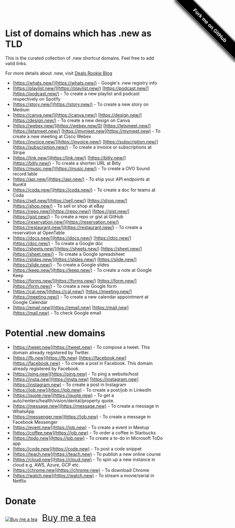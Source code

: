# List of domains which has .new as TLD

This is the curated collection of .new shortcut domains. Feel free to add valid links.

For more details about .new, visit [Deals Rookie Blog](https://dealsrookie.com/googles-new-shortcut-now-available-as-tld/)

* [https://whats.new/](https://whats.new/) - Google's .new registry info
* [https://playlist.new/](https://playlist.new/) [https://podcast.new/](https://podcast.new/) - To create a new playlist and podcast respectively on Spotify
* [https://story.new/](https://story.new/) - To create a new story on Medium
* [https://canva.new/](https://canva.new/) [https://design.new/](https://design.new/) - To create a new design on Canva
* [https://webex.new/](https://webex.new/0) [https://letsmeet.new/](https://letsmeet.new/) [https://mymeet.new](https://mymeet.new) - To create a new meeting at Cisco Webex
* [https://invoice.new/](https://invoice.new/) [https://subscription.new/](https://subscription.new/) - To create a invoice or subscriptions at Stripe
* [https://link.new/](https://link.new/) [https://bitly.new/](https://bitly.new/) - To create a shorten URL at Bitly
* [https://music.new/](https://music.new/) - To create a OVO Sound record lable
* [https://api.new/](https://api.new/) - To ship your API endpoints at RunKit
* [https://coda.new/](https://coda.new/) - To create a doc for teams at Coda
* [https://sell.new/](https://sell.new/) [https://shop.new/](https://shop.new/) - To sell or shop at eBay
* [https://repo.new/](https://repo.new/) [https://gist.new/](https://gist.new/) - To create a repo or gist at GitHub
* [https://reservation.new/](https://reservation.new/) [https://restaurant.new/](https://restaurant.new/) - To create a reservation at OpenTable
* [https://docs.new/](https://docs.new/) [https://doc.new/](https://doc.new/) - To create a Google doc
* [https://sheets.new/](https://sheets.new/) [https://sheet.new/](https://sheet.new/) - To create a Google spreadsheet
* [https://slides.new/](https://slides.new/) [https://slide.new/](https://slide.new/) - To create a Google slides
* [https://keep.new/](https://keep.new/) - To create a note at Google Keep
* [https://forms.new/](https://forms.new/) [https://form.new/](https://form.new/) - To create a new Google form
* [https://cal.new/](https://cal.new/) [https://meeting.new/](https://meeting.new/) - To create a new calendar appointment at Google Calendar
* [https://email.new](https://email.new) [https://mail.new](https://mail.new) - To check Google email

# Potential .new domains
* [https://tweet.new](https://tweet.new) - To compose a tweet. This domain already registered by Twitter.
* [https://fb.new](https://fb.new) [https://facebook.new](https://facebook.new) - To create a post in Facebook. This domain already registered by Facebook.
* [https://ping.new](https://ping.new) - To ping a website/host
* [https://insta.new](https://insta.new) [https://instagram.new](https://instagram.new) - To create a post in Instagram
* [https://job.new](https://job.new) - To create a post/job in LinkedIn
* [https://quote.new](https://quote.new) - To get a auto/renters/health/vision/dental/property quote. 
* [https://message.new](https://message.new) - To create a message in WhatsApp
* [https://messenger.new](https://job.new) - To create a message in Facebook Messenger
* [https://event.new](https://job.new) - To create a event in Meetup
* [https://coffee.new](https://job.new) - To order a coffee in Starbucks
* [https://todo.new](https://job.new) - To create a to-do in Microsoft ToDo app
* [https://code.new](https://code.new) - To post a code snippet
* [https://teach.new](https://teach.new) - To publish a new online course
* [https://cloud.new](https://cloud.new) - To spin up a new instance in cloud e.g. AWS, Azure, GCP etc.
* [https://chrome.new](https://chrome.new) - To download Chrome
* [https://watch.new](https://watch.new) - To stream a movie/serial in Netflix


# Donate
<a target="_blank" href="https://www.buymeacoffee.com/qainsights"><img src="https://cdn.buymeacoffee.com/buttons/bmc-new-btn-logo.svg" alt="Buy me a tea"><span style="margin-left:15px;font-size:28px !important;">Buy me a tea</span></a>

<style>#forkongithub a{background:#000;color:#fff;text-decoration:none;font-family:arial,sans-serif;text-align:center;font-weight:bold;padding:5px 40px;font-size:1rem;line-height:2rem;position:relative;transition:0.5s;}#forkongithub a:hover{background:#c11;color:#fff;}#forkongithub a::before,#forkongithub a::after{content:"";width:100%;display:block;position:absolute;top:1px;left:0;height:1px;background:#fff;}#forkongithub a::after{bottom:1px;top:auto;}@media screen and (min-width:800px){#forkongithub{position:fixed;display:block;top:0;right:0;width:200px;overflow:hidden;height:200px;z-index:9999;}#forkongithub a{width:200px;position:absolute;top:60px;right:-60px;transform:rotate(45deg);-webkit-transform:rotate(45deg);-ms-transform:rotate(45deg);-moz-transform:rotate(45deg);-o-transform:rotate(45deg);box-shadow:4px 4px 10px rgba(0,0,0,0.8);}}</style><span id="forkongithub"><a href="https://qainsights.github.io/.new-shortcuts-domain-list/">Fork me on GitHub</a></span>
